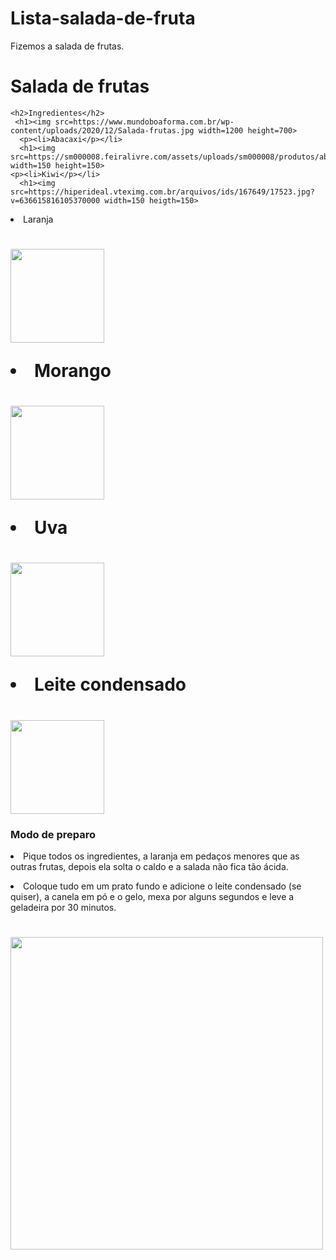# Lista-salada-de-fruta
Fizemos a salada de frutas.
 <!DOCTYPE html>
<html lang="PT-BR">
  <head>
    <meta charset="UTF-8"
          
<body>
    <h1><style="text-aling:center">Salada de frutas</h1> 
      
    <h2>Ingredientes</h2>
     <h1><img src=https://www.mundoboaforma.com.br/wp-content/uploads/2020/12/Salada-frutas.jpg width=1200 height=700>
      <p><li>Abacaxi</p></li>
      <h1><img src=https://sm000008.feiralivre.com/assets/uploads/sm000008/produtos/abacaxi.jpg width=150 height=150>
    <p><li>Kiwi</p></li>
      <h1><img src=https://hiperideal.vteximg.com.br/arquivos/ids/167649/17523.jpg?v=636615816105370000 width=150 heigth=150>
  <p><li>Laranja</p></li>
      <h1><img src=https://cdn.shoppub.io/cdn-cgi/image/w=1000,h=1000,q=80,f=auto/cenourao/media/uploads/produtos/foto/4068cc2bd360file.png width=150 heigth=150>
  <p><li>Morango</p></li>
      <h1><img src=https://upload.wikimedia.org/wikipedia/commons/2/29/PerfectStrawberry.jpg width=150 heigth=150>
  <p><li>Uva</p></li>
      <h1><img src=https://www.peterpaiva.com.br/wp-content/uploads/2014/11/uvas-ROJAS.jpg width=150 heigth=150>
      <p><li>Leite condensado</p></li>
      <h1><img src=https://meufestval.vtexassets.com/arquivos/ids/180972/leite_condensado_moca_395g.jpg?v=637717337077100000 width=150 height=150>
      <h3>Modo de preparo</h3>
      <p><li>Pique todos os ingredientes, a laranja em pedaços menores que as outras frutas, depois ela solta o caldo e a salada não fica tão ácida.</p></li>
<p><li>Coloque tudo em um prato fundo e adicione o leite condensado (se quiser), a canela em pó e o gelo, mexa por alguns segundos e leve a geladeira por 30 minutos.</p></li>
       <h1><img src=https://i0.wp.com/paraisodacozinha.com.br/wp-content/uploads/salada-de-frutas-receita.jpg?fit=600%2C330&ssl=1 width=500
      
